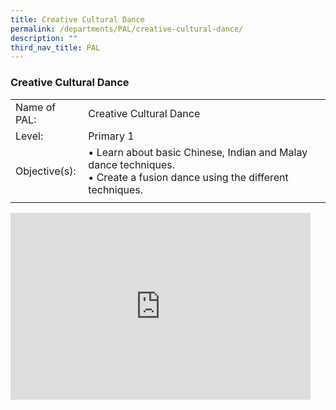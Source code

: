 ```yaml
---
title: Creative Cultural Dance
permalink: /departments/PAL/creative-cultural-dance/
description: ""
third_nav_title: PAL
---
```

### Creative Cultural Dance

|  |  |
|---|---|
| Name of PAL: | Creative Cultural Dance |
| Level: | Primary 1 |
| Objective(s):<br> | • Learn about basic Chinese, Indian and Malay dance techniques.<br>• Create a fusion dance using the different techniques. |
|  |  |

<iframe allowfullscreen="true" height="299" width="480" frameborder="0" src="https://docs.google.com/presentation/d/e/2PACX-1vS4rDRYRGxDJ_vBsBpWcKh9JlgXmozvhnYKHUAFVdXWF2lt49Jrc_9ovCeOdXt8Pqi_EafPf1IX9z4A/embed?start=false&amp;loop=false&amp;delayms=5000"></iframe>